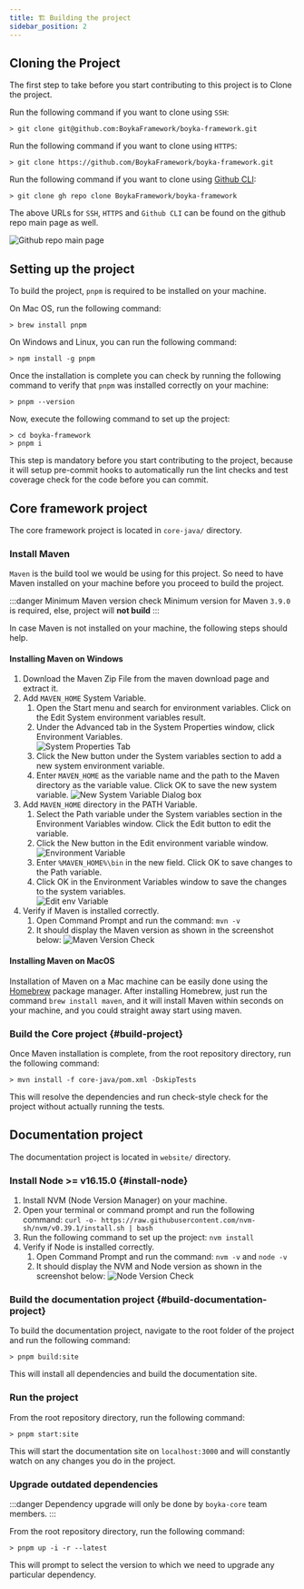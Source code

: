 ```yaml
---
title: 🏗️ Building the project
sidebar_position: 2
---
```


## Cloning the Project

The first step to take before you start contributing to this project is to Clone the project.

Run the following command if you want to clone using `SSH`:

```shell
> git clone git@github.com:BoykaFramework/boyka-framework.git
```

Run the following command if you want to clone using `HTTPS`:

```shell
> git clone https://github.com/BoykaFramework/boyka-framework.git
```

Run the following command if you want to clone using [Github CLI][github_cli]:

```shell
> git clone gh repo clone BoykaFramework/boyka-framework
```

The above URLs for `SSH`, `HTTPS` and `Github CLI` can be found on the github repo main page as well.

![Github repo main page](/img/docs/contributing/gh-repo-main-page.png)

## Setting up the project

To build the project, `pnpm` is required to be installed on your machine.

On Mac OS, run the following command:

```shell
> brew install pnpm
```

On Windows and Linux, you can run the following command:

```shell
> npm install -g pnpm
```

Once the installation is complete you can check by running the following command to verify that `pnpm` was installed correctly on your machine:

```shell
> pnpm --version
```

Now, execute the following command to set up the project:

```shell
> cd boyka-framework
> pnpm i
```

This step is mandatory before you start contributing to the project, because it will setup pre-commit hooks to automatically run the lint checks and test coverage check for the code before you can commit.

## Core framework project

The core framework project is located in `core-java/` directory.

### Install Maven

`Maven` is the build tool we would be using for this project. So need to have Maven installed on your machine before you proceed to build the project.

:::danger Minimum Maven version check
Minimum version for Maven `3.9.0` is required, else, project will **not build**
:::

In case Maven is not installed on your machine, the following steps should help.

#### Installing Maven on Windows

1. Download the Maven Zip File from the maven download page and extract it.
1. Add `MAVEN_HOME` System Variable.
   1. Open the Start menu and search for environment variables. Click on the Edit System environment variables result.
   1. Under the Advanced tab in the System Properties window, click Environment Variables.  
      ![System Properties Tab](/img/docs/contributing/system-properties-window.png)
   1. Click the New button under the System variables section to add a new system environment variable.
   1. Enter `MAVEN_HOME` as the variable name and the path to the Maven directory as the variable value. Click OK to save the new system variable.
      ![New System Variable Dialog box](/img/docs/contributing/new-system-variable.png)
1. Add `MAVEN_HOME` directory in the PATH Variable.
   1. Select the Path variable under the System variables section in the Environment Variables window. Click the Edit button to edit the variable.
   1. Click the New button in the Edit environment variable window.
      ![Environment Variable](/img/docs/contributing/env-variable.png)
   1. Enter `%MAVEN_HOME%\bin` in the new field. Click OK to save changes to the Path variable.
   1. Click OK in the Environment Variables window to save the changes to the system variables.  
      ![Edit env Variable](/img/docs/contributing/edit-env-variable.png)
1. Verify if Maven is installed correctly.
   1. Open Command Prompt and run the command: `mvn -v`
   1. It should display the Maven version as shown in the screenshot below:
      ![Maven Version Check](/img/docs/contributing/command-prompt-mvn-v.png)

#### Installing Maven on MacOS

Installation of Maven on a Mac machine can be easily done using the [Homebrew](https://brew.sh/) package manager.
After installing Homebrew, just run the command `brew install maven`, and it will install Maven within seconds on your machine, and you could straight away start using maven.

### Build the Core project {#build-project}

Once Maven installation is complete, from the root repository directory, run the following command:

```shell
> mvn install -f core-java/pom.xml -DskipTests
```

This will resolve the dependencies and run check-style check for the project without actually running the tests.

## Documentation project

The documentation project is located in `website/` directory.

### Install Node >= v16.15.0 {#install-node}

1. Install NVM (Node Version Manager) on your machine.
1. Open your terminal or command prompt and run the following command: `curl -o- https://raw.githubusercontent.com/nvm-sh/nvm/v0.39.1/install.sh | bash`
1. Run the following command to set up the project: `nvm install`
1. Verify if Node is installed correctly.
   1. Open Command Prompt and run the command: `nvm -v` and `node -v`
   1. It should display the NVM and Node version as shown in the screenshot below:
      ![Node Version Check](/img/docs/contributing/command-prompt-node-v.png)

### Build the documentation project {#build-documentation-project}

To build the documentation project, navigate to the root folder of the project and run the following command:

```shell
> pnpm build:site
```

This will install all dependencies and build the documentation site.

### Run the project

From the root repository directory, run the following command:

```shell
> pnpm start:site
```

This will start the documentation site on `localhost:3000` and will constantly watch on any changes you do in the project.

### Upgrade outdated dependencies

:::danger
Dependency upgrade will only be done by `boyka-core` team members.
:::

From the root repository directory, run the following command:

```shell
> pnpm up -i -r --latest
```

This will prompt to select the version to which we need to upgrade any particular dependency.

[github_cli]: https://github.com/cli/cli
